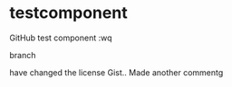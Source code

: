 # testcomponent

GitHub test component
:wq


branch


have changed the license Gist..
Made another commentg
